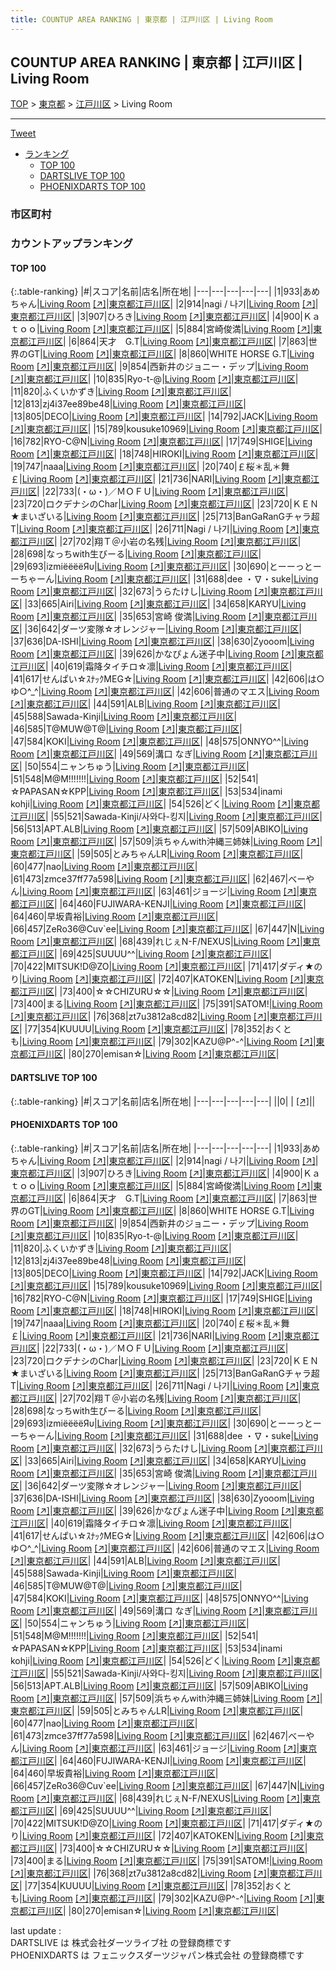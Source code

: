 ```yaml
---
title: COUNTUP AREA RANKING | 東京都 | 江戸川区 | Living Room
---
```

## COUNTUP AREA RANKING | 東京都 | 江戸川区 | Living Room

[TOP](/darts/rank/) > [東京都](/darts/rank/東京都/) > [江戸川区](/darts/rank/東京都/江戸川区/) > Living Room

___

<a href="https://twitter.com/share?ref_src=twsrc%5Etfw" data-text="COUNTUP AREA RANKING | 東京都江戸川区Living Room" class="twitter-share-button" data-hashtags="DARTSLIVE,PHOENIXDARTS,darts,ダーツ" data-show-count="false">Tweet</a>

* [ランキング](#カウントアップランキング)
    * [TOP 100](#top-100)
    * [DARTSLIVE TOP 100](#dartslive-top-100)
    * [PHOENIXDARTS TOP 100](#phoenixdarts-top-100)

### 市区町村

<ul>

</ul>

### カウントアップランキング

#### TOP 100



{:.table-ranking}
|#|スコア|名前|店名|所在地|
|---|---|---|---|---|
|1|933|<span class="rank-name-pd">あめちゃん</span>|<a href="/darts/rank/shops/85830.html">Living Room</a> <a href="https://vs.phoenixdarts.com/jp/shop/shopDetailInfo/s_85830?s_seq=85830">[↗]</a>|<a href="/darts/rank/東京都/江戸川区">東京都江戸川区</a>|
|2|914|<span class="rank-name-pd">nagi / 나기</span>|<a href="/darts/rank/shops/85830.html">Living Room</a> <a href="https://vs.phoenixdarts.com/jp/shop/shopDetailInfo/s_85830?s_seq=85830">[↗]</a>|<a href="/darts/rank/東京都/江戸川区">東京都江戸川区</a>|
|3|907|<span class="rank-name-pd">ひろき</span>|<a href="/darts/rank/shops/85830.html">Living Room</a> <a href="https://vs.phoenixdarts.com/jp/shop/shopDetailInfo/s_85830?s_seq=85830">[↗]</a>|<a href="/darts/rank/東京都/江戸川区">東京都江戸川区</a>|
|4|900|<span class="rank-name-pd">Ｋａｔｏｏ</span>|<a href="/darts/rank/shops/85830.html">Living Room</a> <a href="https://vs.phoenixdarts.com/jp/shop/shopDetailInfo/s_85830?s_seq=85830">[↗]</a>|<a href="/darts/rank/東京都/江戸川区">東京都江戸川区</a>|
|5|884|<span class="rank-name-pd">宮崎俊満</span>|<a href="/darts/rank/shops/85830.html">Living Room</a> <a href="https://vs.phoenixdarts.com/jp/shop/shopDetailInfo/s_85830?s_seq=85830">[↗]</a>|<a href="/darts/rank/東京都/江戸川区">東京都江戸川区</a>|
|6|864|<span class="rank-name-pd">天才　G.T</span>|<a href="/darts/rank/shops/85830.html">Living Room</a> <a href="https://vs.phoenixdarts.com/jp/shop/shopDetailInfo/s_85830?s_seq=85830">[↗]</a>|<a href="/darts/rank/東京都/江戸川区">東京都江戸川区</a>|
|7|863|<span class="rank-name-pd">世界のGT</span>|<a href="/darts/rank/shops/85830.html">Living Room</a> <a href="https://vs.phoenixdarts.com/jp/shop/shopDetailInfo/s_85830?s_seq=85830">[↗]</a>|<a href="/darts/rank/東京都/江戸川区">東京都江戸川区</a>|
|8|860|<span class="rank-name-pd">WHITE HORSE G.T</span>|<a href="/darts/rank/shops/85830.html">Living Room</a> <a href="https://vs.phoenixdarts.com/jp/shop/shopDetailInfo/s_85830?s_seq=85830">[↗]</a>|<a href="/darts/rank/東京都/江戸川区">東京都江戸川区</a>|
|9|854|<span class="rank-name-pd">西新井のジョニー・デップ</span>|<a href="/darts/rank/shops/85830.html">Living Room</a> <a href="https://vs.phoenixdarts.com/jp/shop/shopDetailInfo/s_85830?s_seq=85830">[↗]</a>|<a href="/darts/rank/東京都/江戸川区">東京都江戸川区</a>|
|10|835|<span class="rank-name-pd">Ryo-t-@</span>|<a href="/darts/rank/shops/85830.html">Living Room</a> <a href="https://vs.phoenixdarts.com/jp/shop/shopDetailInfo/s_85830?s_seq=85830">[↗]</a>|<a href="/darts/rank/東京都/江戸川区">東京都江戸川区</a>|
|11|820|<span class="rank-name-pd">ふくいかずき</span>|<a href="/darts/rank/shops/85830.html">Living Room</a> <a href="https://vs.phoenixdarts.com/jp/shop/shopDetailInfo/s_85830?s_seq=85830">[↗]</a>|<a href="/darts/rank/東京都/江戸川区">東京都江戸川区</a>|
|12|813|<span class="rank-name-pd">zj4i37ee89be48</span>|<a href="/darts/rank/shops/85830.html">Living Room</a> <a href="https://vs.phoenixdarts.com/jp/shop/shopDetailInfo/s_85830?s_seq=85830">[↗]</a>|<a href="/darts/rank/東京都/江戸川区">東京都江戸川区</a>|
|13|805|<span class="rank-name-pd">DECO</span>|<a href="/darts/rank/shops/85830.html">Living Room</a> <a href="https://vs.phoenixdarts.com/jp/shop/shopDetailInfo/s_85830?s_seq=85830">[↗]</a>|<a href="/darts/rank/東京都/江戸川区">東京都江戸川区</a>|
|14|792|<span class="rank-name-pd">JACK</span>|<a href="/darts/rank/shops/85830.html">Living Room</a> <a href="https://vs.phoenixdarts.com/jp/shop/shopDetailInfo/s_85830?s_seq=85830">[↗]</a>|<a href="/darts/rank/東京都/江戸川区">東京都江戸川区</a>|
|15|789|<span class="rank-name-pd">kousuke10969</span>|<a href="/darts/rank/shops/85830.html">Living Room</a> <a href="https://vs.phoenixdarts.com/jp/shop/shopDetailInfo/s_85830?s_seq=85830">[↗]</a>|<a href="/darts/rank/東京都/江戸川区">東京都江戸川区</a>|
|16|782|<span class="rank-name-pd">RYO-C@N</span>|<a href="/darts/rank/shops/85830.html">Living Room</a> <a href="https://vs.phoenixdarts.com/jp/shop/shopDetailInfo/s_85830?s_seq=85830">[↗]</a>|<a href="/darts/rank/東京都/江戸川区">東京都江戸川区</a>|
|17|749|<span class="rank-name-pd">SHIGE</span>|<a href="/darts/rank/shops/85830.html">Living Room</a> <a href="https://vs.phoenixdarts.com/jp/shop/shopDetailInfo/s_85830?s_seq=85830">[↗]</a>|<a href="/darts/rank/東京都/江戸川区">東京都江戸川区</a>|
|18|748|<span class="rank-name-pd">HIROKI</span>|<a href="/darts/rank/shops/85830.html">Living Room</a> <a href="https://vs.phoenixdarts.com/jp/shop/shopDetailInfo/s_85830?s_seq=85830">[↗]</a>|<a href="/darts/rank/東京都/江戸川区">東京都江戸川区</a>|
|19|747|<span class="rank-name-pd">naaa</span>|<a href="/darts/rank/shops/85830.html">Living Room</a> <a href="https://vs.phoenixdarts.com/jp/shop/shopDetailInfo/s_85830?s_seq=85830">[↗]</a>|<a href="/darts/rank/東京都/江戸川区">東京都江戸川区</a>|
|20|740|<span class="rank-name-pd">￡桜＊乱＊舞￡</span>|<a href="/darts/rank/shops/85830.html">Living Room</a> <a href="https://vs.phoenixdarts.com/jp/shop/shopDetailInfo/s_85830?s_seq=85830">[↗]</a>|<a href="/darts/rank/東京都/江戸川区">東京都江戸川区</a>|
|21|736|<span class="rank-name-pd">NARI</span>|<a href="/darts/rank/shops/85830.html">Living Room</a> <a href="https://vs.phoenixdarts.com/jp/shop/shopDetailInfo/s_85830?s_seq=85830">[↗]</a>|<a href="/darts/rank/東京都/江戸川区">東京都江戸川区</a>|
|22|733|<span class="rank-name-pd">(・ω・)／ＭＯＦＵ</span>|<a href="/darts/rank/shops/85830.html">Living Room</a> <a href="https://vs.phoenixdarts.com/jp/shop/shopDetailInfo/s_85830?s_seq=85830">[↗]</a>|<a href="/darts/rank/東京都/江戸川区">東京都江戸川区</a>|
|23|720|<span class="rank-name-pd">ロクデナシのChar</span>|<a href="/darts/rank/shops/85830.html">Living Room</a> <a href="https://vs.phoenixdarts.com/jp/shop/shopDetailInfo/s_85830?s_seq=85830">[↗]</a>|<a href="/darts/rank/東京都/江戸川区">東京都江戸川区</a>|
|23|720|<span class="rank-name-pd">ＫＥＮ★まいざいる</span>|<a href="/darts/rank/shops/85830.html">Living Room</a> <a href="https://vs.phoenixdarts.com/jp/shop/shopDetailInfo/s_85830?s_seq=85830">[↗]</a>|<a href="/darts/rank/東京都/江戸川区">東京都江戸川区</a>|
|25|713|<span class="rank-name-pd">BanGaRanGチャラ超T</span>|<a href="/darts/rank/shops/85830.html">Living Room</a> <a href="https://vs.phoenixdarts.com/jp/shop/shopDetailInfo/s_85830?s_seq=85830">[↗]</a>|<a href="/darts/rank/東京都/江戸川区">東京都江戸川区</a>|
|26|711|<span class="rank-name-pd">Nagi / 나기</span>|<a href="/darts/rank/shops/85830.html">Living Room</a> <a href="https://vs.phoenixdarts.com/jp/shop/shopDetailInfo/s_85830?s_seq=85830">[↗]</a>|<a href="/darts/rank/東京都/江戸川区">東京都江戸川区</a>|
|27|702|<span class="rank-name-pd">翔Ｔ＠小岩の名残</span>|<a href="/darts/rank/shops/85830.html">Living Room</a> <a href="https://vs.phoenixdarts.com/jp/shop/shopDetailInfo/s_85830?s_seq=85830">[↗]</a>|<a href="/darts/rank/東京都/江戸川区">東京都江戸川区</a>|
|28|698|<span class="rank-name-pd">なっちwith生びーる</span>|<a href="/darts/rank/shops/85830.html">Living Room</a> <a href="https://vs.phoenixdarts.com/jp/shop/shopDetailInfo/s_85830?s_seq=85830">[↗]</a>|<a href="/darts/rank/東京都/江戸川区">東京都江戸川区</a>|
|29|693|<span class="rank-name-pd">izmiёёёёЯυ</span>|<a href="/darts/rank/shops/85830.html">Living Room</a> <a href="https://vs.phoenixdarts.com/jp/shop/shopDetailInfo/s_85830?s_seq=85830">[↗]</a>|<a href="/darts/rank/東京都/江戸川区">東京都江戸川区</a>|
|30|690|<span class="rank-name-pd">とーーっとーーちゃーん</span>|<a href="/darts/rank/shops/85830.html">Living Room</a> <a href="https://vs.phoenixdarts.com/jp/shop/shopDetailInfo/s_85830?s_seq=85830">[↗]</a>|<a href="/darts/rank/東京都/江戸川区">東京都江戸川区</a>|
|31|688|<span class="rank-name-pd">dee ・∇・suke</span>|<a href="/darts/rank/shops/85830.html">Living Room</a> <a href="https://vs.phoenixdarts.com/jp/shop/shopDetailInfo/s_85830?s_seq=85830">[↗]</a>|<a href="/darts/rank/東京都/江戸川区">東京都江戸川区</a>|
|32|673|<span class="rank-name-pd">うらたけし</span>|<a href="/darts/rank/shops/85830.html">Living Room</a> <a href="https://vs.phoenixdarts.com/jp/shop/shopDetailInfo/s_85830?s_seq=85830">[↗]</a>|<a href="/darts/rank/東京都/江戸川区">東京都江戸川区</a>|
|33|665|<span class="rank-name-pd">Airi</span>|<a href="/darts/rank/shops/85830.html">Living Room</a> <a href="https://vs.phoenixdarts.com/jp/shop/shopDetailInfo/s_85830?s_seq=85830">[↗]</a>|<a href="/darts/rank/東京都/江戸川区">東京都江戸川区</a>|
|34|658|<span class="rank-name-pd">KARYU</span>|<a href="/darts/rank/shops/85830.html">Living Room</a> <a href="https://vs.phoenixdarts.com/jp/shop/shopDetailInfo/s_85830?s_seq=85830">[↗]</a>|<a href="/darts/rank/東京都/江戸川区">東京都江戸川区</a>|
|35|653|<span class="rank-name-pd"><span class="pro-icon-pd"></span>宮崎 俊満</span>|<a href="/darts/rank/shops/85830.html">Living Room</a> <a href="https://vs.phoenixdarts.com/jp/shop/shopDetailInfo/s_85830?s_seq=85830">[↗]</a>|<a href="/darts/rank/東京都/江戸川区">東京都江戸川区</a>|
|36|642|<span class="rank-name-pd">ダーツ変隊☆オレンジャー</span>|<a href="/darts/rank/shops/85830.html">Living Room</a> <a href="https://vs.phoenixdarts.com/jp/shop/shopDetailInfo/s_85830?s_seq=85830">[↗]</a>|<a href="/darts/rank/東京都/江戸川区">東京都江戸川区</a>|
|37|636|<span class="rank-name-pd">DA-ISHI</span>|<a href="/darts/rank/shops/85830.html">Living Room</a> <a href="https://vs.phoenixdarts.com/jp/shop/shopDetailInfo/s_85830?s_seq=85830">[↗]</a>|<a href="/darts/rank/東京都/江戸川区">東京都江戸川区</a>|
|38|630|<span class="rank-name-pd">Zyooom</span>|<a href="/darts/rank/shops/85830.html">Living Room</a> <a href="https://vs.phoenixdarts.com/jp/shop/shopDetailInfo/s_85830?s_seq=85830">[↗]</a>|<a href="/darts/rank/東京都/江戸川区">東京都江戸川区</a>|
|39|626|<span class="rank-name-pd">かなぴょん迷子中</span>|<a href="/darts/rank/shops/85830.html">Living Room</a> <a href="https://vs.phoenixdarts.com/jp/shop/shopDetailInfo/s_85830?s_seq=85830">[↗]</a>|<a href="/darts/rank/東京都/江戸川区">東京都江戸川区</a>|
|40|619|<span class="rank-name-pd">霜降タイチロ☆凛</span>|<a href="/darts/rank/shops/85830.html">Living Room</a> <a href="https://vs.phoenixdarts.com/jp/shop/shopDetailInfo/s_85830?s_seq=85830">[↗]</a>|<a href="/darts/rank/東京都/江戸川区">東京都江戸川区</a>|
|41|617|<span class="rank-name-pd">せんぱい☆ｽﾅｯｸMEG☆</span>|<a href="/darts/rank/shops/85830.html">Living Room</a> <a href="https://vs.phoenixdarts.com/jp/shop/shopDetailInfo/s_85830?s_seq=85830">[↗]</a>|<a href="/darts/rank/東京都/江戸川区">東京都江戸川区</a>|
|42|606|<span class="rank-name-pd">は○ゆ○^_^</span>|<a href="/darts/rank/shops/85830.html">Living Room</a> <a href="https://vs.phoenixdarts.com/jp/shop/shopDetailInfo/s_85830?s_seq=85830">[↗]</a>|<a href="/darts/rank/東京都/江戸川区">東京都江戸川区</a>|
|42|606|<span class="rank-name-pd">普通のマエス</span>|<a href="/darts/rank/shops/85830.html">Living Room</a> <a href="https://vs.phoenixdarts.com/jp/shop/shopDetailInfo/s_85830?s_seq=85830">[↗]</a>|<a href="/darts/rank/東京都/江戸川区">東京都江戸川区</a>|
|44|591|<span class="rank-name-pd">ALB</span>|<a href="/darts/rank/shops/85830.html">Living Room</a> <a href="https://vs.phoenixdarts.com/jp/shop/shopDetailInfo/s_85830?s_seq=85830">[↗]</a>|<a href="/darts/rank/東京都/江戸川区">東京都江戸川区</a>|
|45|588|<span class="rank-name-pd">Sawada-Kinji</span>|<a href="/darts/rank/shops/85830.html">Living Room</a> <a href="https://vs.phoenixdarts.com/jp/shop/shopDetailInfo/s_85830?s_seq=85830">[↗]</a>|<a href="/darts/rank/東京都/江戸川区">東京都江戸川区</a>|
|46|585|<span class="rank-name-pd">T@MUW@T@</span>|<a href="/darts/rank/shops/85830.html">Living Room</a> <a href="https://vs.phoenixdarts.com/jp/shop/shopDetailInfo/s_85830?s_seq=85830">[↗]</a>|<a href="/darts/rank/東京都/江戸川区">東京都江戸川区</a>|
|47|584|<span class="rank-name-pd">KOKI</span>|<a href="/darts/rank/shops/85830.html">Living Room</a> <a href="https://vs.phoenixdarts.com/jp/shop/shopDetailInfo/s_85830?s_seq=85830">[↗]</a>|<a href="/darts/rank/東京都/江戸川区">東京都江戸川区</a>|
|48|575|<span class="rank-name-pd">ONNYO^^</span>|<a href="/darts/rank/shops/85830.html">Living Room</a> <a href="https://vs.phoenixdarts.com/jp/shop/shopDetailInfo/s_85830?s_seq=85830">[↗]</a>|<a href="/darts/rank/東京都/江戸川区">東京都江戸川区</a>|
|49|569|<span class="rank-name-pd">溝口 なぎ</span>|<a href="/darts/rank/shops/85830.html">Living Room</a> <a href="https://vs.phoenixdarts.com/jp/shop/shopDetailInfo/s_85830?s_seq=85830">[↗]</a>|<a href="/darts/rank/東京都/江戸川区">東京都江戸川区</a>|
|50|554|<span class="rank-name-pd">ニャンちゅう</span>|<a href="/darts/rank/shops/85830.html">Living Room</a> <a href="https://vs.phoenixdarts.com/jp/shop/shopDetailInfo/s_85830?s_seq=85830">[↗]</a>|<a href="/darts/rank/東京都/江戸川区">東京都江戸川区</a>|
|51|548|<span class="rank-name-pd">M@M!!!!!!!</span>|<a href="/darts/rank/shops/85830.html">Living Room</a> <a href="https://vs.phoenixdarts.com/jp/shop/shopDetailInfo/s_85830?s_seq=85830">[↗]</a>|<a href="/darts/rank/東京都/江戸川区">東京都江戸川区</a>|
|52|541|<span class="rank-name-pd">☆PAPASAN☆KPP</span>|<a href="/darts/rank/shops/85830.html">Living Room</a> <a href="https://vs.phoenixdarts.com/jp/shop/shopDetailInfo/s_85830?s_seq=85830">[↗]</a>|<a href="/darts/rank/東京都/江戸川区">東京都江戸川区</a>|
|53|534|<span class="rank-name-pd">inami  kohji</span>|<a href="/darts/rank/shops/85830.html">Living Room</a> <a href="https://vs.phoenixdarts.com/jp/shop/shopDetailInfo/s_85830?s_seq=85830">[↗]</a>|<a href="/darts/rank/東京都/江戸川区">東京都江戸川区</a>|
|54|526|<span class="rank-name-pd">どく</span>|<a href="/darts/rank/shops/85830.html">Living Room</a> <a href="https://vs.phoenixdarts.com/jp/shop/shopDetailInfo/s_85830?s_seq=85830">[↗]</a>|<a href="/darts/rank/東京都/江戸川区">東京都江戸川区</a>|
|55|521|<span class="rank-name-pd">Sawada-Kinji/사와다-킹지</span>|<a href="/darts/rank/shops/85830.html">Living Room</a> <a href="https://vs.phoenixdarts.com/jp/shop/shopDetailInfo/s_85830?s_seq=85830">[↗]</a>|<a href="/darts/rank/東京都/江戸川区">東京都江戸川区</a>|
|56|513|<span class="rank-name-pd">APT.ALB</span>|<a href="/darts/rank/shops/85830.html">Living Room</a> <a href="https://vs.phoenixdarts.com/jp/shop/shopDetailInfo/s_85830?s_seq=85830">[↗]</a>|<a href="/darts/rank/東京都/江戸川区">東京都江戸川区</a>|
|57|509|<span class="rank-name-pd">ABIKO</span>|<a href="/darts/rank/shops/85830.html">Living Room</a> <a href="https://vs.phoenixdarts.com/jp/shop/shopDetailInfo/s_85830?s_seq=85830">[↗]</a>|<a href="/darts/rank/東京都/江戸川区">東京都江戸川区</a>|
|57|509|<span class="rank-name-pd">浜ちゃんwith沖縄三姉妹</span>|<a href="/darts/rank/shops/85830.html">Living Room</a> <a href="https://vs.phoenixdarts.com/jp/shop/shopDetailInfo/s_85830?s_seq=85830">[↗]</a>|<a href="/darts/rank/東京都/江戸川区">東京都江戸川区</a>|
|59|505|<span class="rank-name-pd">とみちゃんLR</span>|<a href="/darts/rank/shops/85830.html">Living Room</a> <a href="https://vs.phoenixdarts.com/jp/shop/shopDetailInfo/s_85830?s_seq=85830">[↗]</a>|<a href="/darts/rank/東京都/江戸川区">東京都江戸川区</a>|
|60|477|<span class="rank-name-pd">nao</span>|<a href="/darts/rank/shops/85830.html">Living Room</a> <a href="https://vs.phoenixdarts.com/jp/shop/shopDetailInfo/s_85830?s_seq=85830">[↗]</a>|<a href="/darts/rank/東京都/江戸川区">東京都江戸川区</a>|
|61|473|<span class="rank-name-pd">zmce37ff77a598</span>|<a href="/darts/rank/shops/85830.html">Living Room</a> <a href="https://vs.phoenixdarts.com/jp/shop/shopDetailInfo/s_85830?s_seq=85830">[↗]</a>|<a href="/darts/rank/東京都/江戸川区">東京都江戸川区</a>|
|62|467|<span class="rank-name-pd">べーやん</span>|<a href="/darts/rank/shops/85830.html">Living Room</a> <a href="https://vs.phoenixdarts.com/jp/shop/shopDetailInfo/s_85830?s_seq=85830">[↗]</a>|<a href="/darts/rank/東京都/江戸川区">東京都江戸川区</a>|
|63|461|<span class="rank-name-pd">ジョージ</span>|<a href="/darts/rank/shops/85830.html">Living Room</a> <a href="https://vs.phoenixdarts.com/jp/shop/shopDetailInfo/s_85830?s_seq=85830">[↗]</a>|<a href="/darts/rank/東京都/江戸川区">東京都江戸川区</a>|
|64|460|<span class="rank-name-pd">FUJIWARA-KENJI</span>|<a href="/darts/rank/shops/85830.html">Living Room</a> <a href="https://vs.phoenixdarts.com/jp/shop/shopDetailInfo/s_85830?s_seq=85830">[↗]</a>|<a href="/darts/rank/東京都/江戸川区">東京都江戸川区</a>|
|64|460|<span class="rank-name-pd">早坂貴裕</span>|<a href="/darts/rank/shops/85830.html">Living Room</a> <a href="https://vs.phoenixdarts.com/jp/shop/shopDetailInfo/s_85830?s_seq=85830">[↗]</a>|<a href="/darts/rank/東京都/江戸川区">東京都江戸川区</a>|
|66|457|<span class="rank-name-pd">ZeRo36@Cuv`ee</span>|<a href="/darts/rank/shops/85830.html">Living Room</a> <a href="https://vs.phoenixdarts.com/jp/shop/shopDetailInfo/s_85830?s_seq=85830">[↗]</a>|<a href="/darts/rank/東京都/江戸川区">東京都江戸川区</a>|
|67|447|<span class="rank-name-pd">N</span>|<a href="/darts/rank/shops/85830.html">Living Room</a> <a href="https://vs.phoenixdarts.com/jp/shop/shopDetailInfo/s_85830?s_seq=85830">[↗]</a>|<a href="/darts/rank/東京都/江戸川区">東京都江戸川区</a>|
|68|439|<span class="rank-name-pd">れじぇN-F/NEXUS</span>|<a href="/darts/rank/shops/85830.html">Living Room</a> <a href="https://vs.phoenixdarts.com/jp/shop/shopDetailInfo/s_85830?s_seq=85830">[↗]</a>|<a href="/darts/rank/東京都/江戸川区">東京都江戸川区</a>|
|69|425|<span class="rank-name-pd">SUUUU^^</span>|<a href="/darts/rank/shops/85830.html">Living Room</a> <a href="https://vs.phoenixdarts.com/jp/shop/shopDetailInfo/s_85830?s_seq=85830">[↗]</a>|<a href="/darts/rank/東京都/江戸川区">東京都江戸川区</a>|
|70|422|<span class="rank-name-pd">MITSUK!D@ZO</span>|<a href="/darts/rank/shops/85830.html">Living Room</a> <a href="https://vs.phoenixdarts.com/jp/shop/shopDetailInfo/s_85830?s_seq=85830">[↗]</a>|<a href="/darts/rank/東京都/江戸川区">東京都江戸川区</a>|
|71|417|<span class="rank-name-pd">ダディ★のり</span>|<a href="/darts/rank/shops/85830.html">Living Room</a> <a href="https://vs.phoenixdarts.com/jp/shop/shopDetailInfo/s_85830?s_seq=85830">[↗]</a>|<a href="/darts/rank/東京都/江戸川区">東京都江戸川区</a>|
|72|407|<span class="rank-name-pd">KATOKEN</span>|<a href="/darts/rank/shops/85830.html">Living Room</a> <a href="https://vs.phoenixdarts.com/jp/shop/shopDetailInfo/s_85830?s_seq=85830">[↗]</a>|<a href="/darts/rank/東京都/江戸川区">東京都江戸川区</a>|
|73|400|<span class="rank-name-pd">☆☆CHIZURU☆☆</span>|<a href="/darts/rank/shops/85830.html">Living Room</a> <a href="https://vs.phoenixdarts.com/jp/shop/shopDetailInfo/s_85830?s_seq=85830">[↗]</a>|<a href="/darts/rank/東京都/江戸川区">東京都江戸川区</a>|
|73|400|<span class="rank-name-pd">まる</span>|<a href="/darts/rank/shops/85830.html">Living Room</a> <a href="https://vs.phoenixdarts.com/jp/shop/shopDetailInfo/s_85830?s_seq=85830">[↗]</a>|<a href="/darts/rank/東京都/江戸川区">東京都江戸川区</a>|
|75|391|<span class="rank-name-pd">SATOM!</span>|<a href="/darts/rank/shops/85830.html">Living Room</a> <a href="https://vs.phoenixdarts.com/jp/shop/shopDetailInfo/s_85830?s_seq=85830">[↗]</a>|<a href="/darts/rank/東京都/江戸川区">東京都江戸川区</a>|
|76|368|<span class="rank-name-pd">zt7u3812a8cd82</span>|<a href="/darts/rank/shops/85830.html">Living Room</a> <a href="https://vs.phoenixdarts.com/jp/shop/shopDetailInfo/s_85830?s_seq=85830">[↗]</a>|<a href="/darts/rank/東京都/江戸川区">東京都江戸川区</a>|
|77|354|<span class="rank-name-pd">KUUUU</span>|<a href="/darts/rank/shops/85830.html">Living Room</a> <a href="https://vs.phoenixdarts.com/jp/shop/shopDetailInfo/s_85830?s_seq=85830">[↗]</a>|<a href="/darts/rank/東京都/江戸川区">東京都江戸川区</a>|
|78|352|<span class="rank-name-pd">おくとも</span>|<a href="/darts/rank/shops/85830.html">Living Room</a> <a href="https://vs.phoenixdarts.com/jp/shop/shopDetailInfo/s_85830?s_seq=85830">[↗]</a>|<a href="/darts/rank/東京都/江戸川区">東京都江戸川区</a>|
|79|302|<span class="rank-name-pd">KAZU@P^-^</span>|<a href="/darts/rank/shops/85830.html">Living Room</a> <a href="https://vs.phoenixdarts.com/jp/shop/shopDetailInfo/s_85830?s_seq=85830">[↗]</a>|<a href="/darts/rank/東京都/江戸川区">東京都江戸川区</a>|
|80|270|<span class="rank-name-pd">emisan☆</span>|<a href="/darts/rank/shops/85830.html">Living Room</a> <a href="https://vs.phoenixdarts.com/jp/shop/shopDetailInfo/s_85830?s_seq=85830">[↗]</a>|<a href="/darts/rank/東京都/江戸川区">東京都江戸川区</a>|


#### DARTSLIVE TOP 100



{:.table-ranking}
|#|スコア|名前|店名|所在地|
|---|---|---|---|---|
||0|<span class="rank-name-dl"> </span>|<a href="/darts/rank/shops/.html"></a> <a href="">[↗]</a>|<a href="/darts/rank//"></a>|


#### PHOENIXDARTS TOP 100



{:.table-ranking}
|#|スコア|名前|店名|所在地|
|---|---|---|---|---|
|1|933|<span class="rank-name-pd">あめちゃん</span>|<a href="/darts/rank/shops/85830.html">Living Room</a> <a href="https://vs.phoenixdarts.com/jp/shop/shopDetailInfo/s_85830?s_seq=85830">[↗]</a>|<a href="/darts/rank/東京都/江戸川区">東京都江戸川区</a>|
|2|914|<span class="rank-name-pd">nagi / 나기</span>|<a href="/darts/rank/shops/85830.html">Living Room</a> <a href="https://vs.phoenixdarts.com/jp/shop/shopDetailInfo/s_85830?s_seq=85830">[↗]</a>|<a href="/darts/rank/東京都/江戸川区">東京都江戸川区</a>|
|3|907|<span class="rank-name-pd">ひろき</span>|<a href="/darts/rank/shops/85830.html">Living Room</a> <a href="https://vs.phoenixdarts.com/jp/shop/shopDetailInfo/s_85830?s_seq=85830">[↗]</a>|<a href="/darts/rank/東京都/江戸川区">東京都江戸川区</a>|
|4|900|<span class="rank-name-pd">Ｋａｔｏｏ</span>|<a href="/darts/rank/shops/85830.html">Living Room</a> <a href="https://vs.phoenixdarts.com/jp/shop/shopDetailInfo/s_85830?s_seq=85830">[↗]</a>|<a href="/darts/rank/東京都/江戸川区">東京都江戸川区</a>|
|5|884|<span class="rank-name-pd">宮崎俊満</span>|<a href="/darts/rank/shops/85830.html">Living Room</a> <a href="https://vs.phoenixdarts.com/jp/shop/shopDetailInfo/s_85830?s_seq=85830">[↗]</a>|<a href="/darts/rank/東京都/江戸川区">東京都江戸川区</a>|
|6|864|<span class="rank-name-pd">天才　G.T</span>|<a href="/darts/rank/shops/85830.html">Living Room</a> <a href="https://vs.phoenixdarts.com/jp/shop/shopDetailInfo/s_85830?s_seq=85830">[↗]</a>|<a href="/darts/rank/東京都/江戸川区">東京都江戸川区</a>|
|7|863|<span class="rank-name-pd">世界のGT</span>|<a href="/darts/rank/shops/85830.html">Living Room</a> <a href="https://vs.phoenixdarts.com/jp/shop/shopDetailInfo/s_85830?s_seq=85830">[↗]</a>|<a href="/darts/rank/東京都/江戸川区">東京都江戸川区</a>|
|8|860|<span class="rank-name-pd">WHITE HORSE G.T</span>|<a href="/darts/rank/shops/85830.html">Living Room</a> <a href="https://vs.phoenixdarts.com/jp/shop/shopDetailInfo/s_85830?s_seq=85830">[↗]</a>|<a href="/darts/rank/東京都/江戸川区">東京都江戸川区</a>|
|9|854|<span class="rank-name-pd">西新井のジョニー・デップ</span>|<a href="/darts/rank/shops/85830.html">Living Room</a> <a href="https://vs.phoenixdarts.com/jp/shop/shopDetailInfo/s_85830?s_seq=85830">[↗]</a>|<a href="/darts/rank/東京都/江戸川区">東京都江戸川区</a>|
|10|835|<span class="rank-name-pd">Ryo-t-@</span>|<a href="/darts/rank/shops/85830.html">Living Room</a> <a href="https://vs.phoenixdarts.com/jp/shop/shopDetailInfo/s_85830?s_seq=85830">[↗]</a>|<a href="/darts/rank/東京都/江戸川区">東京都江戸川区</a>|
|11|820|<span class="rank-name-pd">ふくいかずき</span>|<a href="/darts/rank/shops/85830.html">Living Room</a> <a href="https://vs.phoenixdarts.com/jp/shop/shopDetailInfo/s_85830?s_seq=85830">[↗]</a>|<a href="/darts/rank/東京都/江戸川区">東京都江戸川区</a>|
|12|813|<span class="rank-name-pd">zj4i37ee89be48</span>|<a href="/darts/rank/shops/85830.html">Living Room</a> <a href="https://vs.phoenixdarts.com/jp/shop/shopDetailInfo/s_85830?s_seq=85830">[↗]</a>|<a href="/darts/rank/東京都/江戸川区">東京都江戸川区</a>|
|13|805|<span class="rank-name-pd">DECO</span>|<a href="/darts/rank/shops/85830.html">Living Room</a> <a href="https://vs.phoenixdarts.com/jp/shop/shopDetailInfo/s_85830?s_seq=85830">[↗]</a>|<a href="/darts/rank/東京都/江戸川区">東京都江戸川区</a>|
|14|792|<span class="rank-name-pd">JACK</span>|<a href="/darts/rank/shops/85830.html">Living Room</a> <a href="https://vs.phoenixdarts.com/jp/shop/shopDetailInfo/s_85830?s_seq=85830">[↗]</a>|<a href="/darts/rank/東京都/江戸川区">東京都江戸川区</a>|
|15|789|<span class="rank-name-pd">kousuke10969</span>|<a href="/darts/rank/shops/85830.html">Living Room</a> <a href="https://vs.phoenixdarts.com/jp/shop/shopDetailInfo/s_85830?s_seq=85830">[↗]</a>|<a href="/darts/rank/東京都/江戸川区">東京都江戸川区</a>|
|16|782|<span class="rank-name-pd">RYO-C@N</span>|<a href="/darts/rank/shops/85830.html">Living Room</a> <a href="https://vs.phoenixdarts.com/jp/shop/shopDetailInfo/s_85830?s_seq=85830">[↗]</a>|<a href="/darts/rank/東京都/江戸川区">東京都江戸川区</a>|
|17|749|<span class="rank-name-pd">SHIGE</span>|<a href="/darts/rank/shops/85830.html">Living Room</a> <a href="https://vs.phoenixdarts.com/jp/shop/shopDetailInfo/s_85830?s_seq=85830">[↗]</a>|<a href="/darts/rank/東京都/江戸川区">東京都江戸川区</a>|
|18|748|<span class="rank-name-pd">HIROKI</span>|<a href="/darts/rank/shops/85830.html">Living Room</a> <a href="https://vs.phoenixdarts.com/jp/shop/shopDetailInfo/s_85830?s_seq=85830">[↗]</a>|<a href="/darts/rank/東京都/江戸川区">東京都江戸川区</a>|
|19|747|<span class="rank-name-pd">naaa</span>|<a href="/darts/rank/shops/85830.html">Living Room</a> <a href="https://vs.phoenixdarts.com/jp/shop/shopDetailInfo/s_85830?s_seq=85830">[↗]</a>|<a href="/darts/rank/東京都/江戸川区">東京都江戸川区</a>|
|20|740|<span class="rank-name-pd">￡桜＊乱＊舞￡</span>|<a href="/darts/rank/shops/85830.html">Living Room</a> <a href="https://vs.phoenixdarts.com/jp/shop/shopDetailInfo/s_85830?s_seq=85830">[↗]</a>|<a href="/darts/rank/東京都/江戸川区">東京都江戸川区</a>|
|21|736|<span class="rank-name-pd">NARI</span>|<a href="/darts/rank/shops/85830.html">Living Room</a> <a href="https://vs.phoenixdarts.com/jp/shop/shopDetailInfo/s_85830?s_seq=85830">[↗]</a>|<a href="/darts/rank/東京都/江戸川区">東京都江戸川区</a>|
|22|733|<span class="rank-name-pd">(・ω・)／ＭＯＦＵ</span>|<a href="/darts/rank/shops/85830.html">Living Room</a> <a href="https://vs.phoenixdarts.com/jp/shop/shopDetailInfo/s_85830?s_seq=85830">[↗]</a>|<a href="/darts/rank/東京都/江戸川区">東京都江戸川区</a>|
|23|720|<span class="rank-name-pd">ロクデナシのChar</span>|<a href="/darts/rank/shops/85830.html">Living Room</a> <a href="https://vs.phoenixdarts.com/jp/shop/shopDetailInfo/s_85830?s_seq=85830">[↗]</a>|<a href="/darts/rank/東京都/江戸川区">東京都江戸川区</a>|
|23|720|<span class="rank-name-pd">ＫＥＮ★まいざいる</span>|<a href="/darts/rank/shops/85830.html">Living Room</a> <a href="https://vs.phoenixdarts.com/jp/shop/shopDetailInfo/s_85830?s_seq=85830">[↗]</a>|<a href="/darts/rank/東京都/江戸川区">東京都江戸川区</a>|
|25|713|<span class="rank-name-pd">BanGaRanGチャラ超T</span>|<a href="/darts/rank/shops/85830.html">Living Room</a> <a href="https://vs.phoenixdarts.com/jp/shop/shopDetailInfo/s_85830?s_seq=85830">[↗]</a>|<a href="/darts/rank/東京都/江戸川区">東京都江戸川区</a>|
|26|711|<span class="rank-name-pd">Nagi / 나기</span>|<a href="/darts/rank/shops/85830.html">Living Room</a> <a href="https://vs.phoenixdarts.com/jp/shop/shopDetailInfo/s_85830?s_seq=85830">[↗]</a>|<a href="/darts/rank/東京都/江戸川区">東京都江戸川区</a>|
|27|702|<span class="rank-name-pd">翔Ｔ＠小岩の名残</span>|<a href="/darts/rank/shops/85830.html">Living Room</a> <a href="https://vs.phoenixdarts.com/jp/shop/shopDetailInfo/s_85830?s_seq=85830">[↗]</a>|<a href="/darts/rank/東京都/江戸川区">東京都江戸川区</a>|
|28|698|<span class="rank-name-pd">なっちwith生びーる</span>|<a href="/darts/rank/shops/85830.html">Living Room</a> <a href="https://vs.phoenixdarts.com/jp/shop/shopDetailInfo/s_85830?s_seq=85830">[↗]</a>|<a href="/darts/rank/東京都/江戸川区">東京都江戸川区</a>|
|29|693|<span class="rank-name-pd">izmiёёёёЯυ</span>|<a href="/darts/rank/shops/85830.html">Living Room</a> <a href="https://vs.phoenixdarts.com/jp/shop/shopDetailInfo/s_85830?s_seq=85830">[↗]</a>|<a href="/darts/rank/東京都/江戸川区">東京都江戸川区</a>|
|30|690|<span class="rank-name-pd">とーーっとーーちゃーん</span>|<a href="/darts/rank/shops/85830.html">Living Room</a> <a href="https://vs.phoenixdarts.com/jp/shop/shopDetailInfo/s_85830?s_seq=85830">[↗]</a>|<a href="/darts/rank/東京都/江戸川区">東京都江戸川区</a>|
|31|688|<span class="rank-name-pd">dee ・∇・suke</span>|<a href="/darts/rank/shops/85830.html">Living Room</a> <a href="https://vs.phoenixdarts.com/jp/shop/shopDetailInfo/s_85830?s_seq=85830">[↗]</a>|<a href="/darts/rank/東京都/江戸川区">東京都江戸川区</a>|
|32|673|<span class="rank-name-pd">うらたけし</span>|<a href="/darts/rank/shops/85830.html">Living Room</a> <a href="https://vs.phoenixdarts.com/jp/shop/shopDetailInfo/s_85830?s_seq=85830">[↗]</a>|<a href="/darts/rank/東京都/江戸川区">東京都江戸川区</a>|
|33|665|<span class="rank-name-pd">Airi</span>|<a href="/darts/rank/shops/85830.html">Living Room</a> <a href="https://vs.phoenixdarts.com/jp/shop/shopDetailInfo/s_85830?s_seq=85830">[↗]</a>|<a href="/darts/rank/東京都/江戸川区">東京都江戸川区</a>|
|34|658|<span class="rank-name-pd">KARYU</span>|<a href="/darts/rank/shops/85830.html">Living Room</a> <a href="https://vs.phoenixdarts.com/jp/shop/shopDetailInfo/s_85830?s_seq=85830">[↗]</a>|<a href="/darts/rank/東京都/江戸川区">東京都江戸川区</a>|
|35|653|<span class="rank-name-pd"><span class="pro-icon-pd"></span>宮崎 俊満</span>|<a href="/darts/rank/shops/85830.html">Living Room</a> <a href="https://vs.phoenixdarts.com/jp/shop/shopDetailInfo/s_85830?s_seq=85830">[↗]</a>|<a href="/darts/rank/東京都/江戸川区">東京都江戸川区</a>|
|36|642|<span class="rank-name-pd">ダーツ変隊☆オレンジャー</span>|<a href="/darts/rank/shops/85830.html">Living Room</a> <a href="https://vs.phoenixdarts.com/jp/shop/shopDetailInfo/s_85830?s_seq=85830">[↗]</a>|<a href="/darts/rank/東京都/江戸川区">東京都江戸川区</a>|
|37|636|<span class="rank-name-pd">DA-ISHI</span>|<a href="/darts/rank/shops/85830.html">Living Room</a> <a href="https://vs.phoenixdarts.com/jp/shop/shopDetailInfo/s_85830?s_seq=85830">[↗]</a>|<a href="/darts/rank/東京都/江戸川区">東京都江戸川区</a>|
|38|630|<span class="rank-name-pd">Zyooom</span>|<a href="/darts/rank/shops/85830.html">Living Room</a> <a href="https://vs.phoenixdarts.com/jp/shop/shopDetailInfo/s_85830?s_seq=85830">[↗]</a>|<a href="/darts/rank/東京都/江戸川区">東京都江戸川区</a>|
|39|626|<span class="rank-name-pd">かなぴょん迷子中</span>|<a href="/darts/rank/shops/85830.html">Living Room</a> <a href="https://vs.phoenixdarts.com/jp/shop/shopDetailInfo/s_85830?s_seq=85830">[↗]</a>|<a href="/darts/rank/東京都/江戸川区">東京都江戸川区</a>|
|40|619|<span class="rank-name-pd">霜降タイチロ☆凛</span>|<a href="/darts/rank/shops/85830.html">Living Room</a> <a href="https://vs.phoenixdarts.com/jp/shop/shopDetailInfo/s_85830?s_seq=85830">[↗]</a>|<a href="/darts/rank/東京都/江戸川区">東京都江戸川区</a>|
|41|617|<span class="rank-name-pd">せんぱい☆ｽﾅｯｸMEG☆</span>|<a href="/darts/rank/shops/85830.html">Living Room</a> <a href="https://vs.phoenixdarts.com/jp/shop/shopDetailInfo/s_85830?s_seq=85830">[↗]</a>|<a href="/darts/rank/東京都/江戸川区">東京都江戸川区</a>|
|42|606|<span class="rank-name-pd">は○ゆ○^_^</span>|<a href="/darts/rank/shops/85830.html">Living Room</a> <a href="https://vs.phoenixdarts.com/jp/shop/shopDetailInfo/s_85830?s_seq=85830">[↗]</a>|<a href="/darts/rank/東京都/江戸川区">東京都江戸川区</a>|
|42|606|<span class="rank-name-pd">普通のマエス</span>|<a href="/darts/rank/shops/85830.html">Living Room</a> <a href="https://vs.phoenixdarts.com/jp/shop/shopDetailInfo/s_85830?s_seq=85830">[↗]</a>|<a href="/darts/rank/東京都/江戸川区">東京都江戸川区</a>|
|44|591|<span class="rank-name-pd">ALB</span>|<a href="/darts/rank/shops/85830.html">Living Room</a> <a href="https://vs.phoenixdarts.com/jp/shop/shopDetailInfo/s_85830?s_seq=85830">[↗]</a>|<a href="/darts/rank/東京都/江戸川区">東京都江戸川区</a>|
|45|588|<span class="rank-name-pd">Sawada-Kinji</span>|<a href="/darts/rank/shops/85830.html">Living Room</a> <a href="https://vs.phoenixdarts.com/jp/shop/shopDetailInfo/s_85830?s_seq=85830">[↗]</a>|<a href="/darts/rank/東京都/江戸川区">東京都江戸川区</a>|
|46|585|<span class="rank-name-pd">T@MUW@T@</span>|<a href="/darts/rank/shops/85830.html">Living Room</a> <a href="https://vs.phoenixdarts.com/jp/shop/shopDetailInfo/s_85830?s_seq=85830">[↗]</a>|<a href="/darts/rank/東京都/江戸川区">東京都江戸川区</a>|
|47|584|<span class="rank-name-pd">KOKI</span>|<a href="/darts/rank/shops/85830.html">Living Room</a> <a href="https://vs.phoenixdarts.com/jp/shop/shopDetailInfo/s_85830?s_seq=85830">[↗]</a>|<a href="/darts/rank/東京都/江戸川区">東京都江戸川区</a>|
|48|575|<span class="rank-name-pd">ONNYO^^</span>|<a href="/darts/rank/shops/85830.html">Living Room</a> <a href="https://vs.phoenixdarts.com/jp/shop/shopDetailInfo/s_85830?s_seq=85830">[↗]</a>|<a href="/darts/rank/東京都/江戸川区">東京都江戸川区</a>|
|49|569|<span class="rank-name-pd">溝口 なぎ</span>|<a href="/darts/rank/shops/85830.html">Living Room</a> <a href="https://vs.phoenixdarts.com/jp/shop/shopDetailInfo/s_85830?s_seq=85830">[↗]</a>|<a href="/darts/rank/東京都/江戸川区">東京都江戸川区</a>|
|50|554|<span class="rank-name-pd">ニャンちゅう</span>|<a href="/darts/rank/shops/85830.html">Living Room</a> <a href="https://vs.phoenixdarts.com/jp/shop/shopDetailInfo/s_85830?s_seq=85830">[↗]</a>|<a href="/darts/rank/東京都/江戸川区">東京都江戸川区</a>|
|51|548|<span class="rank-name-pd">M@M!!!!!!!</span>|<a href="/darts/rank/shops/85830.html">Living Room</a> <a href="https://vs.phoenixdarts.com/jp/shop/shopDetailInfo/s_85830?s_seq=85830">[↗]</a>|<a href="/darts/rank/東京都/江戸川区">東京都江戸川区</a>|
|52|541|<span class="rank-name-pd">☆PAPASAN☆KPP</span>|<a href="/darts/rank/shops/85830.html">Living Room</a> <a href="https://vs.phoenixdarts.com/jp/shop/shopDetailInfo/s_85830?s_seq=85830">[↗]</a>|<a href="/darts/rank/東京都/江戸川区">東京都江戸川区</a>|
|53|534|<span class="rank-name-pd">inami  kohji</span>|<a href="/darts/rank/shops/85830.html">Living Room</a> <a href="https://vs.phoenixdarts.com/jp/shop/shopDetailInfo/s_85830?s_seq=85830">[↗]</a>|<a href="/darts/rank/東京都/江戸川区">東京都江戸川区</a>|
|54|526|<span class="rank-name-pd">どく</span>|<a href="/darts/rank/shops/85830.html">Living Room</a> <a href="https://vs.phoenixdarts.com/jp/shop/shopDetailInfo/s_85830?s_seq=85830">[↗]</a>|<a href="/darts/rank/東京都/江戸川区">東京都江戸川区</a>|
|55|521|<span class="rank-name-pd">Sawada-Kinji/사와다-킹지</span>|<a href="/darts/rank/shops/85830.html">Living Room</a> <a href="https://vs.phoenixdarts.com/jp/shop/shopDetailInfo/s_85830?s_seq=85830">[↗]</a>|<a href="/darts/rank/東京都/江戸川区">東京都江戸川区</a>|
|56|513|<span class="rank-name-pd">APT.ALB</span>|<a href="/darts/rank/shops/85830.html">Living Room</a> <a href="https://vs.phoenixdarts.com/jp/shop/shopDetailInfo/s_85830?s_seq=85830">[↗]</a>|<a href="/darts/rank/東京都/江戸川区">東京都江戸川区</a>|
|57|509|<span class="rank-name-pd">ABIKO</span>|<a href="/darts/rank/shops/85830.html">Living Room</a> <a href="https://vs.phoenixdarts.com/jp/shop/shopDetailInfo/s_85830?s_seq=85830">[↗]</a>|<a href="/darts/rank/東京都/江戸川区">東京都江戸川区</a>|
|57|509|<span class="rank-name-pd">浜ちゃんwith沖縄三姉妹</span>|<a href="/darts/rank/shops/85830.html">Living Room</a> <a href="https://vs.phoenixdarts.com/jp/shop/shopDetailInfo/s_85830?s_seq=85830">[↗]</a>|<a href="/darts/rank/東京都/江戸川区">東京都江戸川区</a>|
|59|505|<span class="rank-name-pd">とみちゃんLR</span>|<a href="/darts/rank/shops/85830.html">Living Room</a> <a href="https://vs.phoenixdarts.com/jp/shop/shopDetailInfo/s_85830?s_seq=85830">[↗]</a>|<a href="/darts/rank/東京都/江戸川区">東京都江戸川区</a>|
|60|477|<span class="rank-name-pd">nao</span>|<a href="/darts/rank/shops/85830.html">Living Room</a> <a href="https://vs.phoenixdarts.com/jp/shop/shopDetailInfo/s_85830?s_seq=85830">[↗]</a>|<a href="/darts/rank/東京都/江戸川区">東京都江戸川区</a>|
|61|473|<span class="rank-name-pd">zmce37ff77a598</span>|<a href="/darts/rank/shops/85830.html">Living Room</a> <a href="https://vs.phoenixdarts.com/jp/shop/shopDetailInfo/s_85830?s_seq=85830">[↗]</a>|<a href="/darts/rank/東京都/江戸川区">東京都江戸川区</a>|
|62|467|<span class="rank-name-pd">べーやん</span>|<a href="/darts/rank/shops/85830.html">Living Room</a> <a href="https://vs.phoenixdarts.com/jp/shop/shopDetailInfo/s_85830?s_seq=85830">[↗]</a>|<a href="/darts/rank/東京都/江戸川区">東京都江戸川区</a>|
|63|461|<span class="rank-name-pd">ジョージ</span>|<a href="/darts/rank/shops/85830.html">Living Room</a> <a href="https://vs.phoenixdarts.com/jp/shop/shopDetailInfo/s_85830?s_seq=85830">[↗]</a>|<a href="/darts/rank/東京都/江戸川区">東京都江戸川区</a>|
|64|460|<span class="rank-name-pd">FUJIWARA-KENJI</span>|<a href="/darts/rank/shops/85830.html">Living Room</a> <a href="https://vs.phoenixdarts.com/jp/shop/shopDetailInfo/s_85830?s_seq=85830">[↗]</a>|<a href="/darts/rank/東京都/江戸川区">東京都江戸川区</a>|
|64|460|<span class="rank-name-pd">早坂貴裕</span>|<a href="/darts/rank/shops/85830.html">Living Room</a> <a href="https://vs.phoenixdarts.com/jp/shop/shopDetailInfo/s_85830?s_seq=85830">[↗]</a>|<a href="/darts/rank/東京都/江戸川区">東京都江戸川区</a>|
|66|457|<span class="rank-name-pd">ZeRo36@Cuv`ee</span>|<a href="/darts/rank/shops/85830.html">Living Room</a> <a href="https://vs.phoenixdarts.com/jp/shop/shopDetailInfo/s_85830?s_seq=85830">[↗]</a>|<a href="/darts/rank/東京都/江戸川区">東京都江戸川区</a>|
|67|447|<span class="rank-name-pd">N</span>|<a href="/darts/rank/shops/85830.html">Living Room</a> <a href="https://vs.phoenixdarts.com/jp/shop/shopDetailInfo/s_85830?s_seq=85830">[↗]</a>|<a href="/darts/rank/東京都/江戸川区">東京都江戸川区</a>|
|68|439|<span class="rank-name-pd">れじぇN-F/NEXUS</span>|<a href="/darts/rank/shops/85830.html">Living Room</a> <a href="https://vs.phoenixdarts.com/jp/shop/shopDetailInfo/s_85830?s_seq=85830">[↗]</a>|<a href="/darts/rank/東京都/江戸川区">東京都江戸川区</a>|
|69|425|<span class="rank-name-pd">SUUUU^^</span>|<a href="/darts/rank/shops/85830.html">Living Room</a> <a href="https://vs.phoenixdarts.com/jp/shop/shopDetailInfo/s_85830?s_seq=85830">[↗]</a>|<a href="/darts/rank/東京都/江戸川区">東京都江戸川区</a>|
|70|422|<span class="rank-name-pd">MITSUK!D@ZO</span>|<a href="/darts/rank/shops/85830.html">Living Room</a> <a href="https://vs.phoenixdarts.com/jp/shop/shopDetailInfo/s_85830?s_seq=85830">[↗]</a>|<a href="/darts/rank/東京都/江戸川区">東京都江戸川区</a>|
|71|417|<span class="rank-name-pd">ダディ★のり</span>|<a href="/darts/rank/shops/85830.html">Living Room</a> <a href="https://vs.phoenixdarts.com/jp/shop/shopDetailInfo/s_85830?s_seq=85830">[↗]</a>|<a href="/darts/rank/東京都/江戸川区">東京都江戸川区</a>|
|72|407|<span class="rank-name-pd">KATOKEN</span>|<a href="/darts/rank/shops/85830.html">Living Room</a> <a href="https://vs.phoenixdarts.com/jp/shop/shopDetailInfo/s_85830?s_seq=85830">[↗]</a>|<a href="/darts/rank/東京都/江戸川区">東京都江戸川区</a>|
|73|400|<span class="rank-name-pd">☆☆CHIZURU☆☆</span>|<a href="/darts/rank/shops/85830.html">Living Room</a> <a href="https://vs.phoenixdarts.com/jp/shop/shopDetailInfo/s_85830?s_seq=85830">[↗]</a>|<a href="/darts/rank/東京都/江戸川区">東京都江戸川区</a>|
|73|400|<span class="rank-name-pd">まる</span>|<a href="/darts/rank/shops/85830.html">Living Room</a> <a href="https://vs.phoenixdarts.com/jp/shop/shopDetailInfo/s_85830?s_seq=85830">[↗]</a>|<a href="/darts/rank/東京都/江戸川区">東京都江戸川区</a>|
|75|391|<span class="rank-name-pd">SATOM!</span>|<a href="/darts/rank/shops/85830.html">Living Room</a> <a href="https://vs.phoenixdarts.com/jp/shop/shopDetailInfo/s_85830?s_seq=85830">[↗]</a>|<a href="/darts/rank/東京都/江戸川区">東京都江戸川区</a>|
|76|368|<span class="rank-name-pd">zt7u3812a8cd82</span>|<a href="/darts/rank/shops/85830.html">Living Room</a> <a href="https://vs.phoenixdarts.com/jp/shop/shopDetailInfo/s_85830?s_seq=85830">[↗]</a>|<a href="/darts/rank/東京都/江戸川区">東京都江戸川区</a>|
|77|354|<span class="rank-name-pd">KUUUU</span>|<a href="/darts/rank/shops/85830.html">Living Room</a> <a href="https://vs.phoenixdarts.com/jp/shop/shopDetailInfo/s_85830?s_seq=85830">[↗]</a>|<a href="/darts/rank/東京都/江戸川区">東京都江戸川区</a>|
|78|352|<span class="rank-name-pd">おくとも</span>|<a href="/darts/rank/shops/85830.html">Living Room</a> <a href="https://vs.phoenixdarts.com/jp/shop/shopDetailInfo/s_85830?s_seq=85830">[↗]</a>|<a href="/darts/rank/東京都/江戸川区">東京都江戸川区</a>|
|79|302|<span class="rank-name-pd">KAZU@P^-^</span>|<a href="/darts/rank/shops/85830.html">Living Room</a> <a href="https://vs.phoenixdarts.com/jp/shop/shopDetailInfo/s_85830?s_seq=85830">[↗]</a>|<a href="/darts/rank/東京都/江戸川区">東京都江戸川区</a>|
|80|270|<span class="rank-name-pd">emisan☆</span>|<a href="/darts/rank/shops/85830.html">Living Room</a> <a href="https://vs.phoenixdarts.com/jp/shop/shopDetailInfo/s_85830?s_seq=85830">[↗]</a>|<a href="/darts/rank/東京都/江戸川区">東京都江戸川区</a>|


<div class="footer border-top border-gray-light mt-5 pt-3 text-right text-gray">
    last update : <span style="font-weight: italic" id="foot_last_modified"></span><br />
    DARTSLIVE は 株式会社ダーツライブ社 の登録商標です<br />
    PHOENIXDARTS は フェニックスダーツジャパン株式会社 の登録商標です<br />
</div>

<script src="https://cdnjs.cloudflare.com/ajax/libs/jquery.tablesorter/2.31.3/js/jquery.tablesorter.min.js" integrity="sha512-qzgd5cYSZcosqpzpn7zF2ZId8f/8CHmFKZ8j7mU4OUXTNRd5g+ZHBPsgKEwoqxCtdQvExE5LprwwPAgoicguNg==" crossorigin="anonymous" referrerpolicy="no-referrer"></script>
<link rel="stylesheet" href="https://cdnjs.cloudflare.com/ajax/libs/jquery.tablesorter/2.31.3/css/theme.default.min.css" integrity="sha512-wghhOJkjQX0Lh3NSWvNKeZ0ZpNn+SPVXX1Qyc9OCaogADktxrBiBdKGDoqVUOyhStvMBmJQ8ZdMHiR3wuEq8+w==" crossorigin="anonymous" referrerpolicy="no-referrer" />
<script>
$(function() {
    $(".table-ranking").tablesorter({sortList:[[0, 0]]});
    $("#foot_last_modified").text(formatDate(new Date(document.lastModified), 'yyyy-MM-dd HH:mm:ss'));
});
</script>

<script async src="https://platform.twitter.com/widgets.js" charset="utf-8"></script>